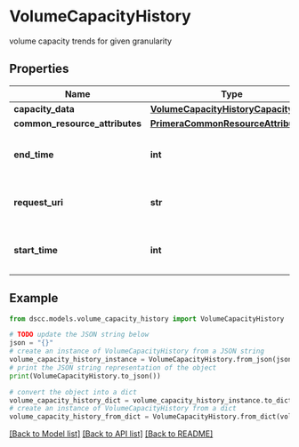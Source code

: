# VolumeCapacityHistory

volume capacity trends for given granularity

## Properties

Name | Type | Description | Notes
------------ | ------------- | ------------- | -------------
**capacity_data** | [**VolumeCapacityHistoryCapacityData**](VolumeCapacityHistoryCapacityData.md) |  | [optional] 
**common_resource_attributes** | [**PrimeraCommonResourceAttributes**](PrimeraCommonResourceAttributes.md) |  | [optional] 
**end_time** | **int** | end time of the capacity history | [optional] 
**request_uri** | **str** | requestUri for detailed storage object | [optional] 
**start_time** | **int** | start time of the capacity history | [optional] 

## Example

```python
from dscc.models.volume_capacity_history import VolumeCapacityHistory

# TODO update the JSON string below
json = "{}"
# create an instance of VolumeCapacityHistory from a JSON string
volume_capacity_history_instance = VolumeCapacityHistory.from_json(json)
# print the JSON string representation of the object
print(VolumeCapacityHistory.to_json())

# convert the object into a dict
volume_capacity_history_dict = volume_capacity_history_instance.to_dict()
# create an instance of VolumeCapacityHistory from a dict
volume_capacity_history_from_dict = VolumeCapacityHistory.from_dict(volume_capacity_history_dict)
```
[[Back to Model list]](../README.md#documentation-for-models) [[Back to API list]](../README.md#documentation-for-api-endpoints) [[Back to README]](../README.md)


